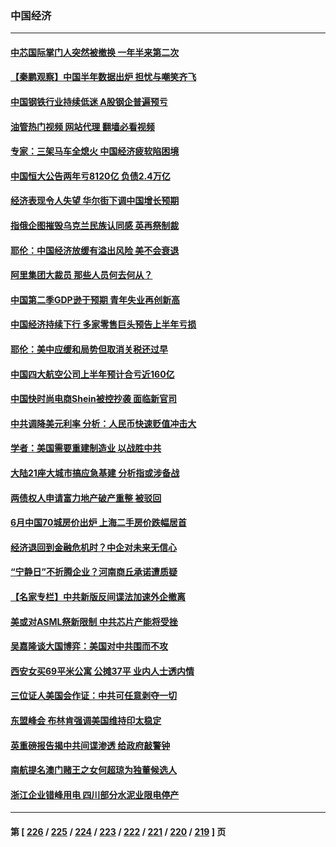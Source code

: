 ### 中国经济
---
#### [中芯国际掌门人突然被撤换 一年半来第二次](../../pages/ncid283/n14036497.md?07181245) 
#### [【秦鹏观察】中国半年数据出炉 担忧与嘲笑齐飞](../../pages/ncid283/n14036428.md?07181245) 
#### [中国钢铁行业持续低迷 A股钢企普遍预亏](../../pages/ncid283/n14036433.md?07181245) 
#### [油管热门视频 网站代理 翻墙必看视频](http://138.2.39.72:81/youtube.html?epic-marker?07181245)
#### [专家：三架马车全熄火 中国经济疲软陷困境](../../pages/ncid283/n14036281.md?07181245) 
#### [中国恒大公告两年亏8120亿 负债2.4万亿](../../pages/ncid283/n14036336.md?07181245) 
#### [经济表现令人失望 华尔街下调中国增长预期](../../pages/ncid283/n14036241.md?07181245) 
#### [指俄企图摧毁乌克兰民族认同感 英再祭制裁](../../pages/ncid283/n14036297.md?07181245) 
#### [耶伦：中国经济放缓有溢出风险 美不会衰退](../../pages/ncid283/n14036286.md?07181245) 
#### [阿里集团大裁员 那些人员何去何从？](../../pages/ncid283/n14036139.md?07181245) 
#### [中国第二季GDP逊于预期 青年失业再创新高](../../pages/ncid283/n14035824.md?07181245) 
#### [中国经济持续下行 多家零售巨头预告上半年亏损](../../pages/ncid283/n14035593.md?07181245) 
#### [耶伦：美中应缓和局势但取消关税还过早](../../pages/ncid283/n14035448.md?07181245) 
#### [中国四大航空公司上半年预计合亏近160亿](../../pages/ncid283/n14035021.md?07181245) 
#### [中国快时尚电商Shein被控抄袭 面临新官司](../../pages/ncid283/n14034954.md?07181245) 
#### [中共调降美元利率 分析：人民币快速贬值冲击大](../../pages/ncid283/n14034942.md?07181245) 
#### [学者：美国需要重建制造业 以战胜中共](../../pages/ncid283/n14034841.md?07181245) 
#### [大陆21座大城市搞应急基建 分析指或涉备战](../../pages/ncid283/n14034778.md?07181245) 
#### [两债权人申请富力地产破产重整 被驳回](../../pages/ncid283/n14034742.md?07181245) 
#### [6月中国70城房价出炉 上海二手房价跌幅居首](../../pages/ncid283/n14034712.md?07181245) 
#### [经济退回到金融危机时？中企对未来无信心](../../pages/ncid283/n14034506.md?07181245) 
#### [“宁静日”不折腾企业？河南商丘承诺遭质疑](../../pages/ncid283/n14034525.md?07181245) 
#### [【名家专栏】中共新版反间谍法加速外企撤离](../../pages/ncid283/n14034340.md?07181245) 
#### [美或对ASML祭新限制 中共芯片产能将受挫](../../pages/ncid283/n14034476.md?07181245) 
#### [吴嘉隆谈大国博弈：美国对中共围而不攻](../../pages/ncid283/n14033981.md?07181245) 
#### [西安女买69平米公寓 公摊37平 业内人士透内情](../../pages/ncid283/n14034265.md?07181245) 
#### [三位证人美国会作证：中共可任意剥夺一切](../../pages/ncid283/n14034378.md?07181245) 
#### [东盟峰会 布林肯强调美国维持印太稳定](../../pages/ncid283/n14034355.md?07181245) 
#### [英重磅报告揭中共间谍渗透 给政府敲警钟](../../pages/ncid283/n14034267.md?07181245) 
#### [南航提名澳门赌王之女何超琼为独董候选人](../../pages/ncid283/n14034193.md?07181245) 
#### [浙江企业错峰用电 四川部分水泥业限电停产](../../pages/ncid283/n14034119.md?07181245) 

---
#### 第 [ [226](./226.md?07181245) / [225](./225.md?07181245) / [224](./224.md?07181245) / [223](./223.md?07181245) / [222](./222.md?07181245) / [221](./221.md?07181245) / [220](./220.md?07181245) / [219](./219.md?07181245) ] 页
